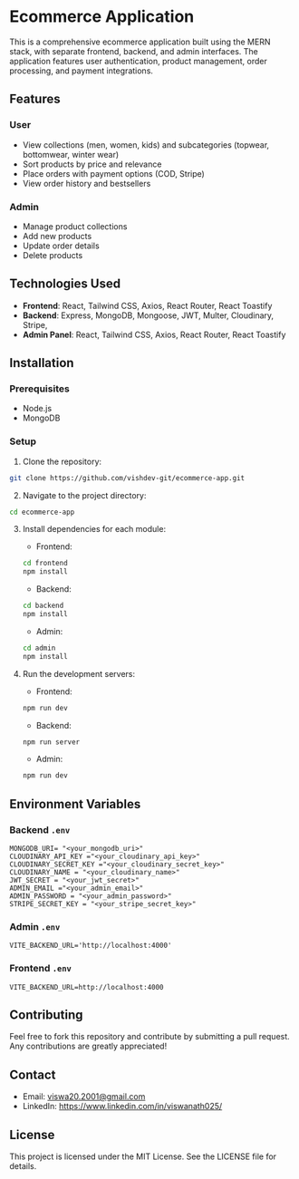 # Ecommerce Application

This is a comprehensive ecommerce application built using the MERN stack, with separate frontend, backend, and admin interfaces. The application features user authentication, product management, order processing, and payment integrations.

## Features

### User
* View collections (men, women, kids) and subcategories (topwear, bottomwear, winter wear)
* Sort products by price and relevance
* Place orders with payment options (COD, Stripe)
* View order history and bestsellers

### Admin
* Manage product collections
* Add new products
* Update order details
* Delete products

## Technologies Used

* **Frontend**: React, Tailwind CSS, Axios, React Router, React Toastify
* **Backend**: Express, MongoDB, Mongoose, JWT, Multer, Cloudinary, Stripe, 
* **Admin Panel**: React, Tailwind CSS, Axios, React Router, React Toastify

## Installation

### Prerequisites
* Node.js
* MongoDB

### Setup

1. Clone the repository:
```bash
git clone https://github.com/vishdev-git/ecommerce-app.git
```

2. Navigate to the project directory:
```bash
cd ecommerce-app
```

3. Install dependencies for each module:

   * Frontend:
   ```bash
   cd frontend
   npm install
   ```

   * Backend:
   ```bash
   cd backend
   npm install
   ```

   * Admin:
   ```bash
   cd admin
   npm install
   ```

4. Run the development servers:

   * Frontend:
   ```bash
   npm run dev
   ```

   * Backend:
   ```bash
   npm run server
   ```

   * Admin:
   ```bash
   npm run dev
   ```

## Environment Variables

### Backend `.env`
```
MONGODB_URI= "<your_mongodb_uri>"
CLOUDINARY_API_KEY ="<your_cloudinary_api_key>"
CLOUDINARY_SECRET_KEY ="<your_cloudinary_secret_key>"
CLOUDINARY_NAME = "<your_cloudinary_name>"
JWT_SECRET = "<your_jwt_secret>"
ADMIN_EMAIL ="<your_admin_email>"
ADMIN_PASSWORD = "<your_admin_password>"
STRIPE_SECRET_KEY = "<your_stripe_secret_key>"
```

### Admin `.env`
```
VITE_BACKEND_URL='http://localhost:4000'
```

### Frontend `.env`
```
VITE_BACKEND_URL=http://localhost:4000
```

## Contributing

Feel free to fork this repository and contribute by submitting a pull request. Any contributions are greatly appreciated!

## Contact

* Email: viswa20.2001@gmail.com
* LinkedIn: https://www.linkedin.com/in/viswanath025/

## License

This project is licensed under the MIT License. See the LICENSE file for details.